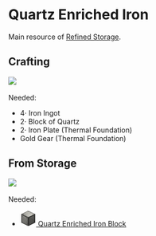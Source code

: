 # Quartz Enriched Iron

Main resource of [Refined Storage](../../mods/refinedstorage.md).

## Crafting

![](../../img/recipes/refinedstorage/quartz_enriched_iron·4.png)  

Needed:  
- 4· Iron Ingot  
- 2· Block of Quartz  
- 2· Iron Plate (Thermal Foundation)  
- Gold Gear (Thermal Foundation)

## From Storage

![](../../img/recipes/refinedstorage/quartz_enriched_iron·9.png)  

Needed:  
- [![](../../img/items/refinedstorage/quartz_enriched_iron_block.png) Quartz Enriched Iron Block](./quartz_enriched_iron_block.md)